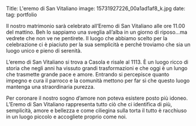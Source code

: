 Title: L'eremo di San Vitaliano
image: 15731927226_00a1ad1af8_k.jpg
date:
tag: portfolio

Il nostro matrimonio sarà celebrato all’Eremo di San Vitaliano alle
ore 11.00 del mattino. Beh lo sappiamo una sveglia all’alba in un
giorno di riposo…ma vedrete che non ve ne pentirete.  Il luogo che
abbiamo scelto per la celebrazione ci è piaciuto per la sua semplicità
e perché troviamo che sia un luogo unico e pieno di serenità.

L’eremo di San Vitaliano si trova a Casola e risale al 1113.  È un
luogo ricco di storia che negli anni ha vissuto grandi trasformazioni
e che oggi è un lungo che trasmette grande pace e amore. Entrando si
percepisce quanto impegno e cura il parroco e la comunità mettono per
far sì che questo luogo mantenga una straordinaria purezza.

Per coronare il nostro sogno d’amore non poteva esistere posto più
idoneo. L’Eremo di San Vitaliano rappresenta tutto ciò che ci
identifica di più, semplicità, amore e bellezza e come ciliegina sulla
torta il tutto è racchiuso in un luogo piccolo e accogliete proprio
come noi.

